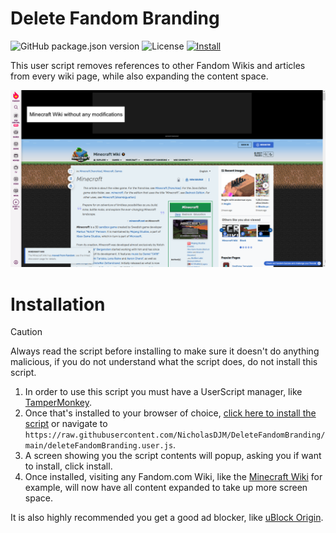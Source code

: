 # Delete Fandom Branding

![GitHub package.json version](https://img.shields.io/github/package-json/v/NicholasDJM/DeleteFandomBranding?style=plastic) ![License](https://img.shields.io/github/license/NicholasDJM/DeleteFandomBranding?style=plastic) [![Install](https://img.shields.io/static/v1?label=UserScript&message=Click%20here%20to%20install&color=blue&style=plastic)](https://raw.githubusercontent.com/NicholasDJM/DeleteFandomBranding/main/deleteFandomBranding.user.js)

This user script removes references to other Fandom Wikis and articles from every wiki page, while also expanding the content space.

![Before and After](src/BeforeAndAfter.webp)

# Installation
> [!CAUTION]
> Always read the script before installing to make sure it doesn't do anything malicious, if you do not understand what the script does, do not install this script.
1. In order to use this script you must have a UserScript manager, like [TamperMonkey](https://tampermonkey.net).  
2. Once that's installed to your browser of choice, [click here to install the script](https://raw.githubusercontent.com/NicholasDJM/DeleteFandomBranding/main/deleteFandomBranding.user.js) or navigate to `https://raw.githubusercontent.com/NicholasDJM/DeleteFandomBranding/main/deleteFandomBranding.user.js`.
3. A screen showing you the script contents will popup, asking you if want to install, click install.
4. Once installed, visiting any Fandom.com Wiki, like the [Minecraft Wiki](https://minecraft.fandom.com) for example, will now have all content expanded to take up more screen space.

It is also highly recommended you get a good ad blocker, like [uBlock Origin](https://github.com/gorhill/uBlock/releases).
